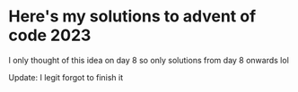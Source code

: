 # Here's my solutions to advent of code 2023

I only thought of this idea on day 8 so only solutions from day 8 onwards lol

Update: I legit forgot to finish it
